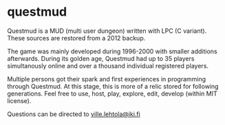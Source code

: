 # questmud
Questmud is a MUD (multi user dungeon) written with LPC (C variant). These sources are restored from a 2012 backup.

The game was mainly developed during 1996-2000 with smaller additions afterwards. During its golden age, Questmud had up to 35 players simultanously online and over a thousand individual registered players.

Multiple persons got their spark and first experiences in programming through Questmud. At this stage, this is more of a relic stored for following generations. Feel free to use, host, play, explore, edit, develop (within MIT license).

Questions can be directed to ville.lehtola@iki.fi
